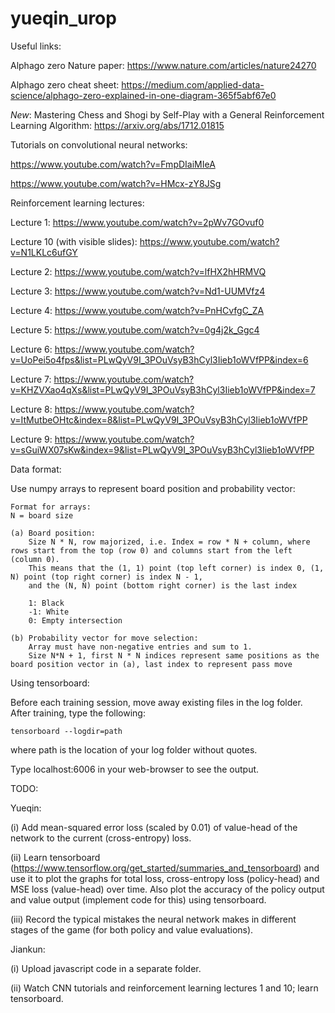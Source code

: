 # yueqin_urop

Useful links:

Alphago zero Nature paper: https://www.nature.com/articles/nature24270

Alphago zero cheat sheet: https://medium.com/applied-data-science/alphago-zero-explained-in-one-diagram-365f5abf67e0

*New*:   Mastering Chess and Shogi by Self-Play with a General Reinforcement Learning Algorithm: https://arxiv.org/abs/1712.01815


Tutorials on convolutional neural networks:

https://www.youtube.com/watch?v=FmpDIaiMIeA

https://www.youtube.com/watch?v=HMcx-zY8JSg


Reinforcement learning lectures:

Lecture 1:      https://www.youtube.com/watch?v=2pWv7GOvuf0

Lecture 10 (with visible slides):     https://www.youtube.com/watch?v=N1LKLc6ufGY

Lecture 2:      https://www.youtube.com/watch?v=lfHX2hHRMVQ

Lecture 3:      https://www.youtube.com/watch?v=Nd1-UUMVfz4

Lecture 4:      https://www.youtube.com/watch?v=PnHCvfgC_ZA

Lecture 5:      https://www.youtube.com/watch?v=0g4j2k_Ggc4

Lecture 6:      https://www.youtube.com/watch?v=UoPei5o4fps&list=PLwQyV9I_3POuVsyB3hCyl3Iieb1oWVfPP&index=6

Lecture 7:      https://www.youtube.com/watch?v=KHZVXao4qXs&list=PLwQyV9I_3POuVsyB3hCyl3Iieb1oWVfPP&index=7

Lecture 8:      https://www.youtube.com/watch?v=ItMutbeOHtc&index=8&list=PLwQyV9I_3POuVsyB3hCyl3Iieb1oWVfPP

Lecture 9:      https://www.youtube.com/watch?v=sGuiWX07sKw&index=9&list=PLwQyV9I_3POuVsyB3hCyl3Iieb1oWVfPP


Data format:

Use numpy arrays to represent board position and probability vector:

    Format for arrays:
    N = board size

    (a) Board position: 
        Size N * N, row majorized, i.e. Index = row * N + column, where rows start from the top (row 0) and columns start from the left (column 0).
        This means that the (1, 1) point (top left corner) is index 0, (1, N) point (top right corner) is index N - 1, 
        and the (N, N) point (bottom right corner) is the last index

        1: Black
        -1: White
        0: Empty intersection

    (b) Probability vector for move selection:
        Array must have non-negative entries and sum to 1.
        Size N*N + 1, first N * N indices represent same positions as the board position vector in (a), last index to represent pass move

Using tensorboard:

Before each training session, move away existing files in the log folder. After training, type the following:

    tensorboard --logdir=path

where path is the location of your log folder without quotes.

Type localhost:6006 in your web-browser to see the output.


TODO:

Yueqin:

(i)    Add mean-squared error loss (scaled by 0.01) of value-head of the network to the current (cross-entropy) loss. 

(ii)    Learn tensorboard (https://www.tensorflow.org/get_started/summaries_and_tensorboard) and use it to plot the graphs for total loss, cross-entropy loss (policy-head) and MSE loss (value-head) over time.
        Also plot the accuracy of the policy output and value output (implement code for this) using tensorboard.

(iii)   Record the typical mistakes the neural network makes in different stages of the game (for both policy and value evaluations).

Jiankun:

(i)    Upload javascript code in a separate folder.

(ii)    Watch CNN tutorials and reinforcement learning lectures 1 and 10; learn tensorboard.
